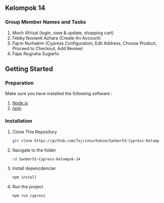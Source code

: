 ## Kelompok 14

### Group Member Names and Tasks

1. Moch Afrizal (login, view & update, shopping cart)
2. Febby Novianti Azhara (Create An Account)
3. Fajrin Nurhakim (Cypress Configuration, Edit Address, Choose Product, Proceed to Checkout, Add Review)
4. Fajar Nugraha Sugiarto

## Getting Started

### Preparation

Make sure you have installed the following software :

1. [Node.js](https://nodejs.org/)
2. [npm](https://www.npmjs.com/)

### Installation

1. Clone This Repository

    ```bash
    git clone https://github.com/fajrinnurhakim/Sanber53-Cypress-Kelompok-14.git

    ```

2. Navigate to the folder

    ```bash
    cd Sanber53-Cypress-Kelompok-14

    ```

3. Install depencdencier

    ```bash
    npm install

    ```

4. Run the project
    ```bash
    npm run cypress
    ```
